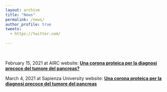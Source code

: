 ```yaml
---
layout: archive
title: "News"
permalink: /news/
author_profile: true
tweets:
  - https://twitter.com/
  
---
```


<br>

February 15, 2021 at AIRC website: **[Una corona proteica per la diagnosi precoce del tumore del pancreas?](http://www.airc.it/traguardi-dei-ricercatori/una-corona-proteica-per-la-diagnosi-precoce-del-tumore-del-pancreas)** <br>

March 4, 2021 at Sapienza University website: **[Una corona proteica per la diagnosi precoce del tumore del pancreas](http://www.uniroma1.it/it/notizia/una-corona-proteica-la-diagnosi-precoce-del-tumore-del-pancreas)** <br>
